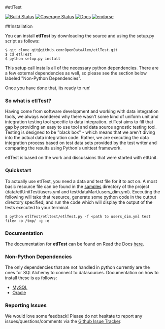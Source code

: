 #etlTest

[![Build Status](https://travis-ci.org/OpenDataAlex/etlTest.png?branch=dev)](https://travis-ci.org/OpenDataAlex/etlTest)
[![Coverage Status](https://coveralls.io/repos/OpenDataAlex/etlTest/badge.png?branch=dev)](https://coveralls.io/r/OpenDataAlex/etlTest?branch=dev)
[![Docs](https://readthedocs.org/projects/etltest/?badge=latest)](https://etltest.readthedocs.org)
[![endorse](https://api.coderwall.com/dbaalex/endorsecount.png)](https://coderwall.com/dbaalex)

##Installation

You can install **etlTest** by downloading the source and using the setup.py script as follows:

    $ git clone git@github.com:OpenDataAlex/etlTest.git
    $ cd etlTest
    $ python setup.py install

This setup call installs all of the necessary python dependencies. There are a few external dependencies as well, so please see the section below labeled "Non-Python Dependencies".

Once you have done that, its ready to run!

### So what is etlTest?

Having come from software development and working with data integration tools, we always wondered why there wasn't 
some kind of uniform unit and integration testing tool specific to data integration.  etlTest aims to fill that gap 
by providing an easy to use tool and data source agnostic testing tool.  Testing is designed to be "black box" - 
which means that we aren't diving into the actual data integration code.  Rather, 
we are executing the data integration process based on test data sets provided by the test writer and comparing the 
results using Python's unittest framework.

etlTest is based on the work and discussions that were started with etlUnit.

### Quickstart

To actually use etlTest, you need a data and test file for it to act on. A most basic resource file can be 
found in 
the [samples](https://github.com/OpenDataAlex/etlTest/tree/dev/etltest/samples) directory of the project 
(data/etlUnitTest/users.yml and test/dataMart/users_dim.yml). 
Executing the
 following will take that resource, generate some python code in the output directory specified, and run the code which will display the output of the tests executed to your terminal.

    $ python etlTest/etltest/etlTest.py -f <path to users_dim.yml test file> -o /tmp/ -g -e

### Documentation

The documentation for **etlTest** can be found on Read the Docs [here](https://etlTest.readthedocs.org/en/latest/).

### Non-Python Dependencies

The only dependencies that are not handled in python currently are the ones for SQLAlchemy to connect to datasources. Documentation on how to install these is as follows:

* [MySQL](https://github.com/OpenDataAlex/etlTest/blob/develop/docs/mysql_deps.md)
* [Oracle](https://github.com/OpenDataAlex/etlTest/blob/develop/docs/oracle_deps.md)

### Reporting Issues

We would love some feedback! Please do not hesitate to report any issues/questions/comments via the [Github Issue Tracker](https://github.com/OpenDataAlex/etlTest/issues).
